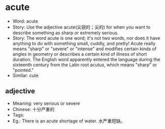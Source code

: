 # acute

- Word: acute
- Story: Use the adjective acute(尖锐的；尖的) for when you want to describe something as sharp or extremely serious.
- Story: The word acute is one word; it's not two words, nor does it have anything to do with something small, cuddly, and pretty! Acute really means "sharp" or "severe" or "intense" and modifies certain kinds of angles in geometry or describes a certain kind of illness of short duration. The English word apparently entered the language during the sixteenth century from the Latin root acutus, which means "sharp" or "pointed."
- Similar: cute

## adjective

- Meaning: very serious or severe
- Chinese: 十分严重的
- Tags: 
- Eg.: There is an acute shortage of water. 水严重短缺。

